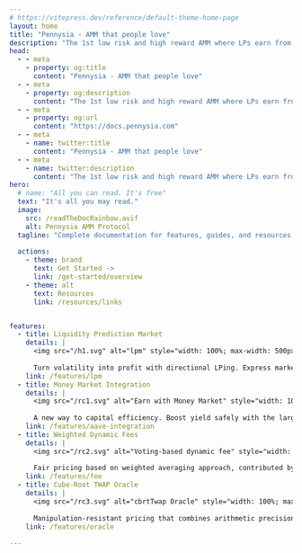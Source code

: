 ```yaml
---
# https://vitepress.dev/reference/default-theme-home-page
layout: home
title: "Pennysia - AMM that people love"
description: "The 1st low risk and high reward AMM where LPs earn from both sides of every trade. Features Liquidity Prediction Markets, Money Market Integration, Weighted Dynamic Fees and Manipulation-Resistant Oracle."
head:
  - - meta
    - property: og:title
      content: "Pennysia - AMM that people love"
  - - meta
    - property: og:description
      content: "The 1st low risk and high reward AMM where LPs earn from both sides of every trade. Features Liquidity Prediction Markets, Money Market Integration, Weighted Dynamic Fees and Manipulation-Resistant Oracle."
  - - meta
    - property: og:url
      content: "https://docs.pennysia.com"
  - - meta
    - name: twitter:title
      content: "Pennysia - AMM that people love"
  - - meta
    - name: twitter:description
      content: "The 1st low risk and high reward AMM where LPs earn from both sides of every trade. Features Liquidity Prediction Markets, Money Market Integration, Weighted Dynamic Fees and Manipulation-Resistant Oracle."
hero:
  # name: "All you can read. It's free"
  text: "It's all you may read."
  image:
    src: /readTheDocRainbow.avif
    alt: Pennysia AMM Protocol
  tagline: "Complete documentation for features, guides, and resources."
  
  actions:
    - theme: brand
      text: Get Started ->
      link: /get-started/overview
    - theme: alt
      text: Resources
      link: /resources/links


features:
  - title: Liquidity Prediction Market
    details: |
      <img src="/h1.svg" alt="lpm" style="width: 100%; max-width: 500px; height: auto; border-radius: 8px; margin: 12px 0;">
      
      Turn volatility into profit with directional LPing. Express market bias while earning fees from both sides.
    link: /features/lpm
  - title: Money Market Integration
    details: |
      <img src="/rc1.svg" alt="Earn with Money Market" style="width: 100%; max-width: 500px; height: auto; border-radius: 8px; margin: 4px 0;">
      
      A new way to capital efficiency. Boost yield safely with the largest money market in DeFi.
    link: /features/aave-integration
  - title: Weighted Dynamic Fees
    details: |
      <img src="/rc2.svg" alt="Voting-based dynamic fee" style="width: 100%; max-width: 500px; height: auto; border-radius: 8px; margin: 12px 0;">
      
      Fair pricing based on weighted averaging approach, contributed by all liquidity providers.
    link: /features/fee
  - title: Cube-Root TWAP Oracle
    details: |
      <img src="/rc3.svg" alt="cbrtTwap Oracle" style="width: 100%; max-width: 500px; height: auto; border-radius: 8px; margin: 12px 0;">
      
      Manipulation-resistant pricing that combines arithmetic precision with geometric stability.
    link: /features/oracle
    
---
```


